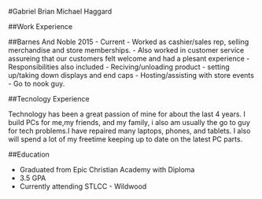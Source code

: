 

#Gabriel Brian Michael Haggard



##Work Experience

   ##Barnes And Noble 2015 - Current
      - Worked as cashier/sales rep, selling merchandise and store memberships.
      - Also worked in customer service assureing that our customers felt welcome and had a plesant experience
      - Responsibilities also included 
          - Reciving/unloading product
	  - setting up/taking down displays and end caps
	  - Hosting/assisting with store events
	  - Go to nook guy.

##Tecnology Experience
  
  Technology has been a great passion of mine for about the last 4 years. I build PCs for me,my friends, and my family,
  i also am usually the go to guy for tech problems.I have repaired many laptops, phones, and tablets. I also will 
  spend a lot of my freetime keeping up to date on the latest PC parts.
 
 
##Education
- Graduated from Epic Christian Academy with Diploma
- 3.5 GPA
- Currently attending STLCC - Wildwood


	
